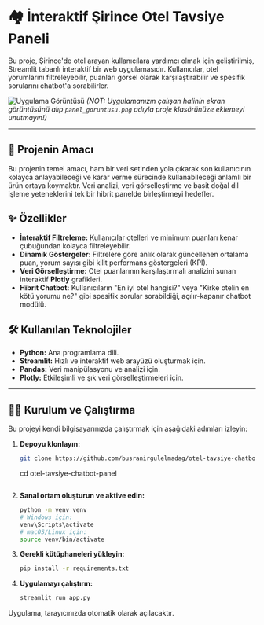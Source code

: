 # 🏘️ İnteraktif Şirince Otel Tavsiye Paneli

Bu proje, Şirince'de otel arayan kullanıcılara yardımcı olmak için geliştirilmiş, Streamlit tabanlı interaktif bir web uygulamasıdır. Kullanıcılar, otel yorumlarını filtreleyebilir, puanları görsel olarak karşılaştırabilir ve spesifik sorularını chatbot'a sorabilirler.

![Uygulama Görüntüsü](panel_goruntusu.png)
*(NOT: Uygulamanızın çalışan halinin ekran görüntüsünü alıp `panel_goruntusu.png` adıyla proje klasörünüze eklemeyi unutmayın!)*

---

## 🚀 Projenin Amacı

Bu projenin temel amacı, ham bir veri setinden yola çıkarak son kullanıcının kolayca anlayabileceği ve karar verme sürecinde kullanabileceği anlamlı bir ürün ortaya koymaktır. Veri analizi, veri görselleştirme ve basit doğal dil işleme yeteneklerini tek bir hibrit panelde birleştirmeyi hedefler.

## ✨ Özellikler

- **İnteraktif Filtreleme:** Kullanıcılar otelleri ve minimum puanları kenar çubuğundan kolayca filtreleyebilir.
- **Dinamik Göstergeler:** Filtrelere göre anlık olarak güncellenen ortalama puan, yorum sayısı gibi kilit performans göstergeleri (KPI).
- **Veri Görselleştirme:** Otel puanlarının karşılaştırmalı analizini sunan interaktif **Plotly** grafikleri.
- **Hibrit Chatbot:** Kullanıcıların "En iyi otel hangisi?" veya "Kirke otelin en kötü yorumu ne?" gibi spesifik sorular sorabildiği, açılır-kapanır chatbot modülü.

## 🛠️ Kullanılan Teknolojiler

- **Python:** Ana programlama dili.
- **Streamlit:** Hızlı ve interaktif web arayüzü oluşturmak için.
- **Pandas:** Veri manipülasyonu ve analizi için.
- **Plotly:** Etkileşimli ve şık veri görselleştirmeleri için.

---

## 🏃‍♀️ Kurulum ve Çalıştırma

Bu projeyi kendi bilgisayarınızda çalıştırmak için aşağıdaki adımları izleyin:

1.  **Depoyu klonlayın:**
    ```bash
    git clone https://github.com/busranirgulelmadag/otel-tavsiye-chatbot-panel.git
    ```
    cd otel-tavsiye-chatbot-panel
    ```

2.  **Sanal ortam oluşturun ve aktive edin:**
    ```bash
    python -m venv venv
    # Windows için:
    venv\Scripts\activate
    # macOS/Linux için:
    source venv/bin/activate
    ```

3.  **Gerekli kütüphaneleri yükleyin:**
    ```bash
    pip install -r requirements.txt
    ```

4.  **Uygulamayı çalıştırın:**
    ```bash
    streamlit run app.py
    ```
Uygulama, tarayıcınızda otomatik olarak açılacaktır.